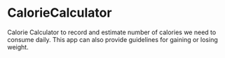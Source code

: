 # CalorieCalculator

Calorie Calculator to record and estimate number of calories we need to consume daily. This app can also provide guidelines for gaining or losing weight.
